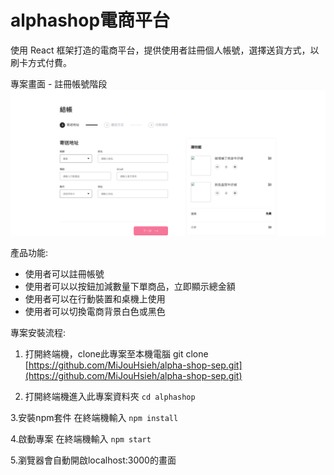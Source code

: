 # alphashop電商平台

使用 React 框架打造的電商平台，提供使用者註冊個人帳號，選擇送貨方式，以刷卡方式付費。

專案畫面 - 註冊帳號階段
![註冊帳號階段](public/screenshot0930.png)

產品功能:
* 使用者可以註冊帳號
* 使用者可以以按鈕加減數量下單商品，立即顯示總金額
* 使用者可以在行動裝置和桌機上使用
* 使用者可以切換電商背景白色或黑色

專案安裝流程:

1. 打開終端機，clone此專案至本機電腦
git clone [https://github.com/MiJouHsieh/alpha-shop-sep.git](https://github.com/MiJouHsieh/alpha-shop-sep.git)

2. 打開終端機進入此專案資料夾
`cd alphashop`

3.安裝npm套件
在終端機輸入 `npm install`

4.啟動專案
在終端機輸入 `npm start`

5.瀏覽器會自動開啟localhost:3000的畫面
